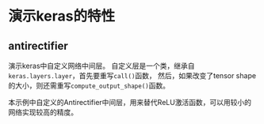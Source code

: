 # 演示keras的特性
## antirectifier
演示keras中自定义网络中间层。
自定义层是一个类，继承自`keras.layers.layer`，首先要重写`call()`函数，
然后，如果改变了tensor shape的大小，则还需重写`compute_output_shape()`函数。

本示例中自定义的Antirectifier中间层，用来替代ReLU激活函数，可以用较小的网络实现较高的精度。